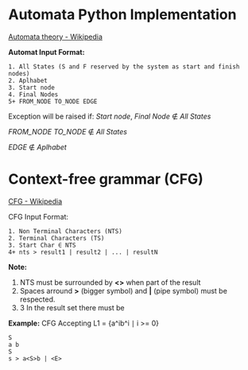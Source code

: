 # Automata Python Implementation
[Automata theory - Wikipedia](https://en.wikipedia.org/wiki/Automata_theory)

**Automat Input Format:**
```
1. All States (S and F reserved by the system as start and finish nodes)
2. Aplhabet
3. Start node
4. Final Nodes
5+ FROM_NODE TO_NODE EDGE
```
Exception will be raised if:
*Start node*, *Final Node* ∉ *All States*

*FROM_NODE* *TO_NODE* ∉ *All States*

*EDGE* ∉ *Aplhabet*


# Context-free grammar (CFG)
[CFG - Wikipedia](https://en.wikipedia.org/wiki/Context-free_grammar)

CFG Input Format:
```
1. Non Terminal Characters (NTS)
2. Terminal Characters (TS)
3. Start Char ∈ NTS
4+ nts > result1 | result2 | ... | resultN
```
**Note:** 
1. NTS must be surrounded by **<>** when part of the result
2. Spaces arround **>** (bigger symbol) and **|** (pipe symbol) must be respected.
3. 3 In the result set there must be 

**Example:**
CFG Accepting L1 = {a^ib^i ∣ i >= 0}
```
S
a b
S
s > a<S>b | <E>
```
